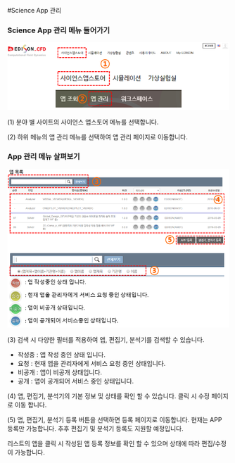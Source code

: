 #Science App 관리


### Science App 관리 메뉴 들어가기
![](image/image1.png)

(1) 분야 별 사이트의 사이언스 앱스토어 메뉴를 선택합니다.

(2) 하위 메뉴의 앱 관리 메뉴를 선택하여 앱 관리 페이지로 이동합니다.


### App 관리 메뉴 살펴보기
![](image/image2.png)

(3) 검색 시 다양한 필터를 적용하여 앱, 편집기, 분석기를 검색할 수 있습니다.
 - 작성중 : 앱 작성 중인 상태 입니다.
 - 요청 : 현재 앱을 관리자에게 서비스 요청 중인 상태입니다.
 - 비공개 : 앱이 비공개 상태입니다.
 - 공개 : 앱이 공개되어 서비스 중인 상태입니다.


(4) 앱, 편집기, 분석기의 기본 정보 및 상태를 확인 할 수 있습니다. 클릭 시 수정 페이지로 이동 합니다.

(5) 앱, 편집기, 분석기 등록 버튼을 선택하면 등록 페이지로 이동합니다. 현재는 APP 등록만 가능합니다. 추후 편집기 및 분석기 등록도 지원할 예정입니다.


리스트의 앱을 클릭 시 작성된 앱 등록 정보를 확인 할 수 있으며 상태에 따라 편집/수정이 가능합니다. 




